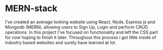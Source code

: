 # MERN-stack
I've created an average looking website using React, Node, Express js and Mongodb (MERN), allowing users to Sign Up, Login and perform CRUD operations. In this project I've focused on functionality and left the CSS part for now hoping to finish it later. Throughout this process i got little inside of industry based websites and surely have learned at lot.

